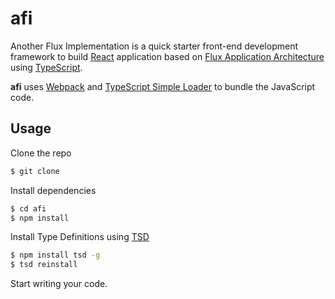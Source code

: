 # afi
Another Flux Implementation is a quick starter front-end development framework to build [React](http://facebook.github.io/react/index.html) application based on [Flux Application Architecture](https://facebook.github.io/flux/) using [TypeScript](http://www.typescriptlang.org/).

**afi** uses [Webpack](https://webpack.github.io/) and [TypeScript Simple Loader](https://github.com/blakeembrey/typescript-simple-loader) to bundle the JavaScript code.

## Usage
Clone the repo
```bash
$ git clone
```

Install dependencies
```bash
$ cd afi 
$ npm install
```

Install Type Definitions using [TSD](https://github.com/Definitelytyped/tsd)
```bash
$ npm install tsd -g
$ tsd reinstall
```
Start writing your code.
